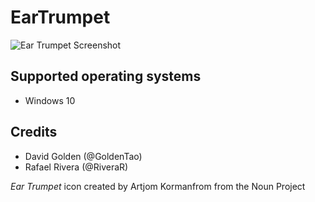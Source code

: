 # EarTrumpet

![Ear Trumpet Screenshot](https://raw.githubusercontent.com/File-New-Project/EarTrumpet/master/Graphics/screenshot.png)

## Supported operating systems ##
- Windows 10

## Credits ##
- David Golden (@GoldenTao)
- Rafael Rivera (@RiveraR)

*Ear Trumpet* icon created by Artjom Kormanfrom from the Noun Project
